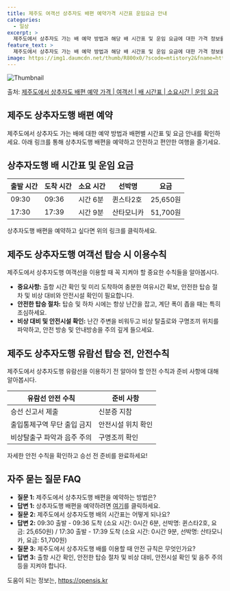 ```yaml
---
title: 제주도 여객선 상추자도 배편 예약가격 시간표 운임요금 안내
categories:
  - 일상
excerpt: >
  제주도에서 상추자도 가는 배 예약 방법과 해당 배 시간표 및 운임 요금에 대한 가격 정보를 안내 드리겠습니다. 안전하고 재밋는 상추자도행 여행을 위해 아래 정보 참고하시기 바랍니다. 상추자도행 배편 예약하기 👈 클릭제주도에서 상추자도행 배 시간표출발 시간도착 시간소요 시간선박명요금09:3009:360시간 6분퀸스타2호25,650원17:3017:390시간 9분산타모니카51,700원상추자도행 배편 예약하기 👈 클릭제주도 상추자도행 여객선 탑승 시 이용수칙제주도에서 상추자도행 여객선을 이용할 때 꼭 지켜야 할 중요한 수칙들을 알아봅시다. 중요사항: 1. 출항 시간 확인 및 미리 도착: 출항 시간을 확인하고 혼잡을 피하기 위해 미리 매표소로 가 충분한 여유시간을 가지세요. 2. 안전한 탑승 절차: 탑승 및 하차..
feature_text: >
  제주도에서 상추자도 가는 배 예약 방법과 해당 배 시간표 및 운임 요금에 대한 가격 정보를 안내 드리겠습니다. 안전하고 재밋는 상추자도행 여행을 위해 아래 정보 참고하시기 바랍니다. 상추자도행 배편 예약하기 👈 클릭제주도에서 상추자도행 배 시간표출발 시간도착 시간소요 시간선박명요금09:3009:360시간 6분퀸스타2호25,650원17:3017:390시간 9분산타모니카51,700원상추자도행 배편 예약하기 👈 클릭제주도 상추자도행 여객선 탑승 시 이용수칙제주도에서 상추자도행 여객선을 이용할 때 꼭 지켜야 할 중요한 수칙들을 알아봅시다. 중요사항: 1. 출항 시간 확인 및 미리 도착: 출항 시간을 확인하고 혼잡을 피하기 위해 미리 매표소로 가 충분한 여유시간을 가지세요. 2. 안전한 탑승 절차: 탑승 및 하차..
image: https://img1.daumcdn.net/thumb/R800x0/?scode=mtistory2&fname=https%3A%2F%2Fblog.kakaocdn.net%2Fdn%2Fbk6pCg%2FbtsHB7Q1ao2%2FRRBLVmeTDd455vhjT3k0xk%2Fimg.webp
---
```


![Thumbnail](https://img1.daumcdn.net/thumb/R800x0/?scode=mtistory2&fname=https%3A%2F%2Fblog.kakaocdn.net%2Fdn%2Fbk6pCg%2FbtsHB7Q1ao2%2FRRBLVmeTDd455vhjT3k0xk%2Fimg.webp)

<p>출처: <a href="https://opensis.kr/entry/%EC%A0%9C%EC%A3%BC%EB%8F%84%EC%97%90%EC%84%9C-%EC%83%81%EC%B6%94%EC%9E%90%EB%8F%84-%EB%B0%B0%ED%8E%B8-%EC%98%88%EC%95%BD-%EA%B0%80%EA%B2%A9-%EC%97%AC%EA%B0%9D%EC%84%A0-%EB%B0%B0-%EC%8B%9C%EA%B0%84%ED%91%9C-%EC%86%8C%EC%9A%94%EC%8B%9C%EA%B0%84-%EC%9A%B4%EC%9E%84-%EC%9A%94%EA%B8%88" rel="dofollow">제주도에서 상추자도 배편 예약 가격 | 여객선 | 배 시간표 | 소요시간 | 운임 요금</a> </p>

## 제주도 상추자도행 배편 예약

제주도에서 상추자도 가는 배에 대한 예약 방법과 배편별 시간표 및 요금 안내를 확인하세요. 아래 링크를 통해 상추자도행 배편을 예약하고
안전하고 편안한 여행을 즐기세요.

## 상추자도행 배 시간표 및 운임 요금

출발 시간 | 도착 시간 | 소요 시간 | 선박명 | 요금  
---|---|---|---|---  
09:30 | 09:36 | 시간 6분 | 퀸스타2호 | 25,650원  
17:30 | 17:39 | 시간 9분 | 산타모니카 | 51,700원  
  
상추자도행 배편을 예약하고 싶다면 위의 링크를 클릭하세요.

## 제주도 상추자도행 여객선 탑승 시 이용수칙

제주도에서 상추자도행 여객선을 이용할 때 꼭 지켜야 할 중요한 수칙들을 알아봅시다.

  * **중요사항:** 출항 시간 확인 및 미리 도착하여 충분한 여유시간 확보, 안전한 탑승 절차 및 비상 대비와 안전시설 확인이 필요합니다.
  * **안전한 탑승 절차:** 탑승 및 하차 시에는 항상 난간을 잡고, 계단 폭이 좁을 때는 특히 조심하세요.
  * **비상 대비 및 안전시설 확인:** 난간 주변을 비워두고 비상 탈출로와 구명조끼 위치를 파악하고, 안전 방송 및 안내방송을 주의 깊게 들으세요.

## 제주도 상추자도행 유람선 탑승 전, 안전수칙

제주도에서 상추자도행 유람선을 이용하기 전 알아야 할 안전 수칙과 준비 사항에 대해 알아봅시다.

**유람선 안전 수칙** | **준비 사항**  
---|---  
승선 신고서 제출 | 신분증 지참  
출입통제구역 무단 출입 금지 | 안전시설 위치 확인  
비상탈출구 파악과 음주 주의 | 구명조끼 확인  
  
자세한 안전 수칙을 확인하고 승선 전 준비를 완료하세요!

## 자주 묻는 질문 FAQ

  * **질문 1:** 제주도에서 상추자도행 배편을 예약하는 방법은?
  * **답변 1:** 상추자도행 배편을 예약하려면 [여기](https://opensis.kr/entry/%EC%A0%9C%EC%A3%BC%EB%8F%84%EC%97%90%EC%84%9C-%EC%83%81%EC%B6%94%EC%9E%90%EB%8F%84-%EB%B0%B0%ED%8E%B8-%EC%98%88%EC%95%BD-%EA%B0%80%EA%B2%A9-%EC%97%AC%EA%B0%9D%EC%84%A0-%EB%B0%B0-%EC%8B%9C%EA%B0%84%ED%91%9C-%EC%86%8C%EC%9A%94%EC%8B%9C%EA%B0%84-%EC%9A%B4%EC%9E%84-%EC%9A%94%EA%B8%88)를 클릭하세요.
  * **질문 2:** 제주도에서 상추자도행 배의 시간표는 어떻게 되나요?
  * **답변 2:** 09:30 출발 - 09:36 도착 (소요 시간: 0시간 6분, 선박명: 퀸스타2호, 요금: 25,650원) / 17:30 출발 - 17:39 도착 (소요 시간: 0시간 9분, 선박명: 산타모니카, 요금: 51,700원)
  * **질문 3:** 제주도에서 상추자도행 배를 이용할 때 안전 규칙은 무엇인가요?
  * **답변 3:** 출항 시간 확인, 안전한 탑승 절차 및 비상 대비, 안전시설 확인 및 음주 주의 등을 지켜야 합니다.

 

도움이 되는 정보는, <a href="https://opensis.kr" rel="dofollow">https://opensis.kr</a>


